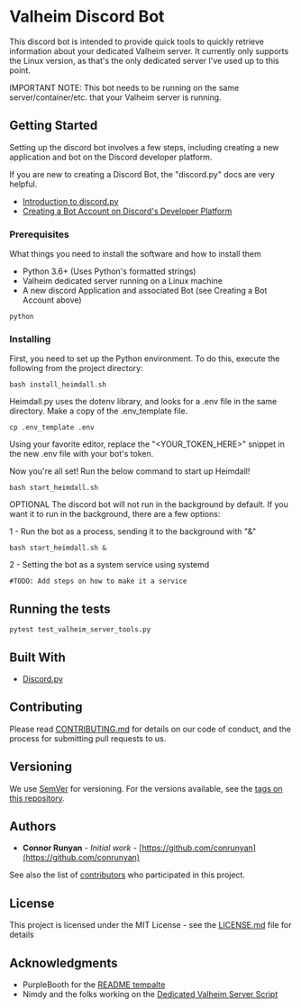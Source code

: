 # Valheim Discord Bot

This discord bot is intended to provide quick tools to quickly retrieve information about your dedicated Valheim server. It currently only supports the Linux version, as that's the only dedicated server I've used up to this point. 

IMPORTANT NOTE: This bot needs to be running on the same server/container/etc. that your Valheim server is running.

## Getting Started

Setting up the discord bot involves a few steps, including creating a new application and bot on the Discord developer platform.

If you are new to creating a Discord Bot, the "discord.py" docs are very helpful.
* [Introduction to discord.py](https://discordpy.readthedocs.io/en/latest/intro.html)
* [Creating a Bot Account on Discord's Developer Platform](https://discordpy.readthedocs.io/en/latest/discord.html)

### Prerequisites

What things you need to install the software and how to install them

* Python 3.6+ (Uses Python's formatted strings)
* Valheim dedicated server running on a Linux machine
* A new discord Application and associated Bot (see Creating a Bot Account above)
```
python
```

### Installing

First, you need to set up the Python environment. To do this, execute the following from the project directory:

```
bash install_heimdall.sh
```
Heimdall.py uses the dotenv library, and looks for a .env file in the same directory. 
Make a copy of the .env_template file.
```
cp .env_template .env
```
Using your favorite editor, replace the "<YOUR_TOKEN_HERE>" snippet in the new .env file with your bot's token.

Now you're all set! Run the below command to start up Heimdall!
```
bash start_heimdall.sh
```
OPTIONAL
The discord bot will not run in the background by default. If you want it to run in the background, there are a few options:

1 - Run the bot as a process, sending it to the background with "&"
```
bash start_heimdall.sh &
```
2 - Setting the bot as a system service using systemd
```
#TODO: Add steps on how to make it a service
```

## Running the tests

```
pytest test_valheim_server_tools.py
```

## Built With

* [Discord.py](https://discordpy.readthedocs.io/en/latest/)

## Contributing

Please read [CONTRIBUTING.md](https://gist.github.com/PurpleBooth/b24679402957c63ec426) for details on our code of conduct, and the process for submitting pull requests to us.

## Versioning

We use [SemVer](http://semver.org/) for versioning. For the versions available, see the [tags on this repository](https://github.com/conrunyan/valheim-discord-bot/tags). 

## Authors

* **Connor Runyan** - *Initial work* - [https://github.com/conrunyan](https://github.com/conrunyan)

See also the list of [contributors](https://github.com/conrunyan/valheim-discord-bot/graphs/contributors) who participated in this project.

## License

This project is licensed under the MIT License - see the [LICENSE.md](LICENSE.md) file for details

## Acknowledgments

* PurpleBooth for the [README tempalte](https://gist.github.com/PurpleBooth/109311bb0361f32d87a2)
* Nimdy and the folks working on the [Dedicated Valheim Server Script](https://github.com/Nimdy/Dedicated_Valheim_Server_Script)
